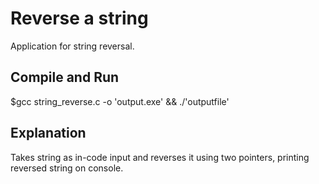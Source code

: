 # Reverse a string
Application for string reversal.

## Compile and Run
$gcc string_reverse.c -o 'output.exe' && ./'outputfile'

## Explanation
Takes string as in-code input and reverses it using two pointers, printing reversed string on console.